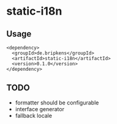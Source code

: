 # static-i18n

## Usage

```
<dependency>
  <groupId>de.bripkens</groupId>
  <artifactId>static-i18n</artifactId>
  <version>0.1.0</version>
</dependency>
```

## TODO

 - formatter should be configurable
 - interface generator
 - fallback locale

